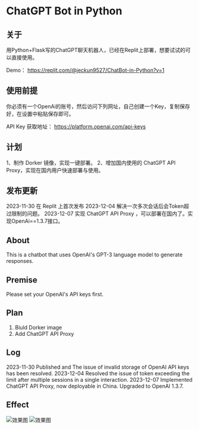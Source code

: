 # ChatGPT Bot in Python

## 关于

用Python+Flask写的ChatGPT聊天机器人，已经在Replit上部署，想要试试的可以直接使用。

Demo： https://replit.com/@jeckun9527/ChatBot-in-Python?v=1

## 使用前提

你必须有一个OpenAi的账号，然后访问下列网址，自己创建一个Key，复制保存好，在设置中粘贴保存即可。

API Key 获取地址： https://platform.openai.com/api-keys

## 计划

1、制作 Dorker 镜像，实现一键部署。
2、增加国内使用的 ChatGPT API Proxy，实现在国内用户快速部署与使用。

## 发布更新
2023-11-30 在 Replit 上首次发布
2023-12-04 解决一次多次会话后会Token超过限制的问题。
2023-12-07 实现 ChatGPT API Proxy ，可以部署在国内了。实现OpenAi==1.3.7接口。

## About
This is a chatbot that uses OpenAI's GPT-3 language model to generate responses.

## Premise
Please set your OpenAI's API keys first.

## Plan
1. Biuld Dorker image
2. Add ChatGPT API Proxy

## Log
2023-11-30 Published and The issue of invalid storage of OpenAI API keys has been resolved.
2023-12-04 Resolved the issue of token exceeding the limit after multiple sessions in a single interaction.
2023-12-07 Implemented ChatGPT API Proxy, now deployable in China. Upgraded to OpenAI 1.3.7.

## Effect
![效果图](https://github.com/jeckun/ChatGPT-bot-in-python/blob/main/static/img/2566-11-30-20.29.55.webp)
![效果图](https://github.com/jeckun/ChatGPT-bot-in-python/blob/main/static/img/2566-11-30-20.30.24.webp)
